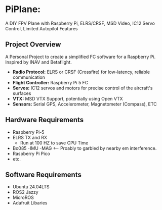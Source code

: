 # PiPlane:
A DIY FPV Plane with Raspberry Pi, ELRS/CRSF, MSD Video, IC12 Servo Control, Limited Autopilot Features

## Project Overview

A Personal Project to create a simplified FC software for a Raspberry Pi. Inspired by INAV and Betaflight.

- **Radio Protocol:** ELRS or CRSF (Crossfire) for low-latency, reliable communication
- **Flight Controller:** Raspberry Pi 5 FC
- **Servos:** IC12 servos and motors for precise control of the aircraft's surfaces
- **VTX:** MSD VTX Support, potentially using Open VTX
- **Sensors:** Serial GPS, Accelerometer, Magnetometer (Compass), ETC 

## Hardware Requirements
- Raspberry Pi-5
- ELRS TX and RX
  - Run at 100 HZ to save CPU Time
- Bo085
  -IMU
  -MAG <-- Proably to garbled by nearby em interference.
- Raspberry Pi Pico
- etc.

## Software Requirements
- Ubuntu 24.04LTS
- ROS2 Jazzy
- MicroROS
- Adafruit Libaries
